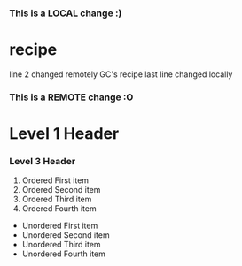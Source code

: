 ### This is a LOCAL change :)
# recipe
line 2 changed remotely 
GC's recipe
last line changed locally
### This is a REMOTE change :O
<h1>Level 1 Header</h1>
<h3>Level 3 Header</h3>

<ol>
  <li>Ordered First item</li>
  <li>Ordered Second item</li>
  <li>Ordered Third item</li>
  <li>Ordered Fourth item</li>
</ol>

<ul>
  <li>Unordered First item</li>
  <li>Unordered Second item</li>
  <li>Unordered Third item</li>
  <li>Unordered Fourth item</li>
</ul>